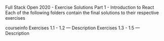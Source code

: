 Full Stack Open 2020 - Exercise Solutions
Part 1 - Introduction to React
Each of the following folders contain the final solutions to their respective exercises

courseinfo
Exercises 1.1 - 1.2 — Description
Exercises 1.3 - 1.5 — Description
